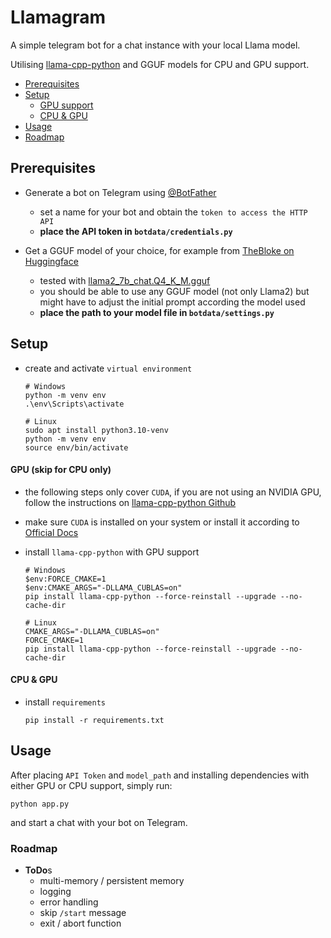 # Llamagram

A simple telegram bot for a chat instance with your local Llama model.

Utilising [llama-cpp-python](https://github.com/abetlen/llama-cpp-python) 
and GGUF models for CPU and GPU support.

- [Prerequisites](#prerequisites)
- [Setup](#setup)
  - [GPU support](#gpu-skip-for-cpu-only)
  - [CPU & GPU](#cpu--gpu)
- [Usage](#usage)
- [Roadmap](#roadmap)

## Prerequisites

- Generate a bot on Telegram using [@BotFather](https://t.me/BotFather)
  - set a name for your bot and obtain the `token to access the HTTP API`
  - **place the API token in `botdata/credentials.py`**

- Get a GGUF model of your choice, for example from [TheBloke on Huggingface](https://huggingface.co/TheBloke)
  - tested with [llama2_7b_chat.Q4_K_M.gguf](https://huggingface.co/TheBloke/Llama-2-7b-Chat-GGUF/blob/main/llama-2-7b-chat.Q4_K_M.gguf)
  - you should be able to use any GGUF model (not only Llama2) but might 
    have to adjust the initial prompt according the model used
  - **place the path to your model file in `botdata/settings.py`**
  
## Setup

- create and activate `virtual environment`
  ```
  # Windows
  python -m venv env
  .\env\Scripts\activate
  
  # Linux
  sudo apt install python3.10-venv
  python -m venv env
  source env/bin/activate
  ``` 
  
#### GPU (skip for CPU only)

- the following steps only cover `CUDA`, if you are not using an NVIDIA 
  GPU, follow the instructions on [llama-cpp-python Github](https://github.com/abetlen/llama-cpp-python#installation-with-hardware-acceleration)
- make sure `CUDA` is installed on your system or install it according to 
  [Official Docs](https://docs.nvidia.com/cuda/cuda-installation-guide-microsoft-windows/index.html)

- install `llama-cpp-python` with GPU support
  ```
  # Windows
  $env:FORCE_CMAKE=1
  $env:CMAKE_ARGS="-DLLAMA_CUBLAS=on"
  pip install llama-cpp-python --force-reinstall --upgrade --no-cache-dir
  
  # Linux
  CMAKE_ARGS="-DLLAMA_CUBLAS=on"
  FORCE_CMAKE=1
  pip install llama-cpp-python --force-reinstall --upgrade --no-cache-dir
  ```

#### CPU & GPU

- install `requirements`
  ```
  pip install -r requirements.txt
  ```

## Usage

After placing `API Token` and `model_path` and installing dependencies with 
either GPU or CPU support, simply run:
  ```
  python app.py
  ```
and start a chat with your bot on Telegram.


### Roadmap

- **ToDo**s
  - multi-memory / persistent memory
  - logging
  - error handling
  - skip `/start` message
  - exit / abort function
